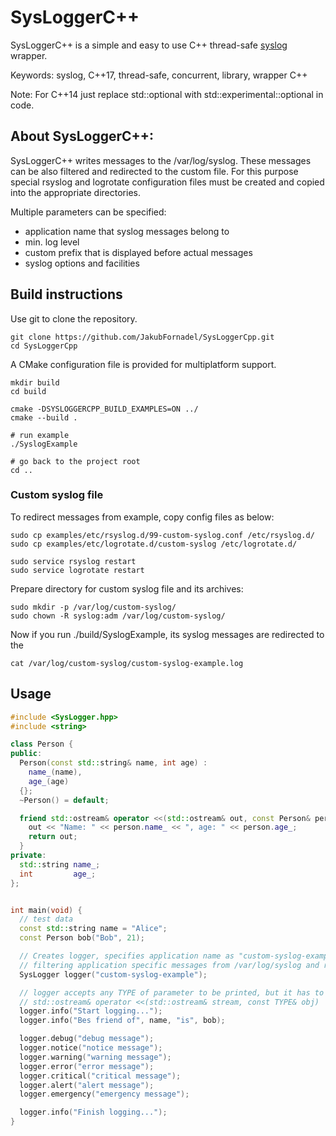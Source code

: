 # SysLoggerC++
SysLoggerC++ is a simple and easy to use C++ thread-safe [syslog](https://linux.die.net/man/3/syslog) wrapper.

Keywords: syslog, C++17, thread-safe, concurrent, library, wrapper C++

Note: For C++14 just replace std::optional with std::experimental::optional in code.

## About SysLoggerC++:
SysLoggerC++ writes messages to the /var/log/syslog. These messages can be also filtered and 
redirected to the custom file. For this purpose special rsyslog and logrotate
configuration files must be created and copied into the appropriate directories. 

Multiple parameters can be specified:
* application name that syslog messages belong to
* min. log level
* custom prefix that is displayed before actual messages
* syslog options and facilities

## Build instructions
Use git to clone the repository.
```Shell
git clone https://github.com/JakubFornadel/SysLoggerCpp.git
cd SysLoggerCpp
```

A CMake configuration file is provided for multiplatform support.

```Shell
mkdir build
cd build

cmake -DSYSLOGGERCPP_BUILD_EXAMPLES=ON ../
cmake --build .

# run example
./SyslogExample

# go back to the project root
cd ..
```

### Custom syslog file
To redirect messages from example, copy config files as below:
```Shell
sudo cp examples/etc/rsyslog.d/99-custom-syslog.conf /etc/rsyslog.d/
sudo cp examples/etc/logrotate.d/custom-syslog /etc/logrotate.d/

sudo service rsyslog restart
sudo service logrotate restart
```
Prepare directory for custom syslog file and its archives:
```Shell
sudo mkdir -p /var/log/custom-syslog/
sudo chown -R syslog:adm /var/log/custom-syslog/
```
Now if you run ./build/SyslogExample, its syslog messages are redirected to the
```Shell
cat /var/log/custom-syslog/custom-syslog-example.log
```

## Usage
```C++
#include <SysLogger.hpp>
#include <string>

class Person {
public:
  Person(const std::string& name, int age) :
    name_(name),
    age_(age)
  {};
  ~Person() = default;

  friend std::ostream& operator <<(std::ostream& out, const Person& person) {
    out << "Name: " << person.name_ << ", age: " << person.age_;
    return out;
  }
private:
  std::string name_;
  int         age_;
};


int main(void) {
  // test data
  const std::string name = "Alice";
  const Person bob("Bob", 21);

  // Creates logger, specifies application name as "custom-syslog-example". Application name can be used for
  // filtering application specific messages from /var/log/syslog and redirecting it to the custom file
  SysLogger logger("custom-syslog-example");

  // logger accepts any TYPE of parameter to be printed, but it has to overload
  // std::ostream& operator <<(std::ostream& stream, const TYPE& obj)
  logger.info("Start logging...");
  logger.info("Bes friend of", name, "is", bob);

  logger.debug("debug message");
  logger.notice("notice message");
  logger.warning("warning message");
  logger.error("error message");
  logger.critical("critical message");
  logger.alert("alert message");
  logger.emergency("emergency message");

  logger.info("Finish logging...");
}
```
